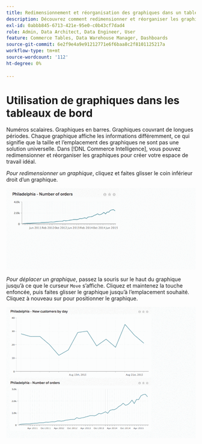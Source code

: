 ```yaml
---
title: Redimensionnement et réorganisation des graphiques dans un tableau de bord
description: Découvrez comment redimensionner et réorganiser les graphiques pour créer votre espace de travail idéal.
exl-id: 0abbb845-6713-421e-95e0-c0b43cf7dad4
role: Admin, Data Architect, Data Engineer, User
feature: Commerce Tables, Data Warehouse Manager, Dashboards
source-git-commit: 6e2f9e4a9e91212771e6f6baa8c2f8101125217a
workflow-type: tm+mt
source-wordcount: '112'
ht-degree: 0%

---
```


# Utilisation de graphiques dans les tableaux de bord

Numéros scalaires. Graphiques en barres. Graphiques couvrant de longues périodes. Chaque graphique affiche les informations différemment, ce qui signifie que la taille et l’emplacement des graphiques ne sont pas une solution universelle. Dans [!DNL Commerce Intelligence], vous pouvez redimensionner et réorganiser les graphiques pour créer votre espace de travail idéal.

*Pour redimensionner un graphique*, cliquez et faites glisser le coin inférieur droit d’un graphique.

![redimensionner le graphique](../../assets/Resize_Chart_in_Dashboard.gif)

*Pour déplacer un graphique*, passez la souris sur le haut du graphique jusqu’à ce que le curseur `Move` s’affiche. Cliquez et maintenez la touche enfoncée, puis faites glisser le graphique jusqu’à l’emplacement souhaité. Cliquez à nouveau sur pour positionner le graphique.

![déplacer le graphique](../../assets/Move_Chart_in_Dashboard.gif)
